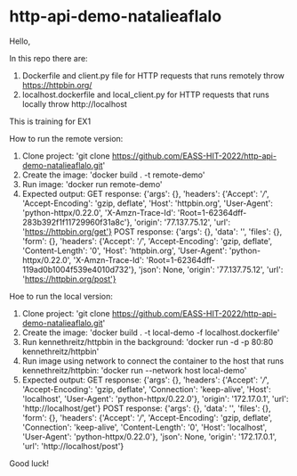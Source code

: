 # http-api-demo-natalieaflalo

Hello,

In this repo there are:
1. Dockerfile and client.py file for HTTP requests that runs remotely throw https://httpbin.org/
2. localhost.dockerfile and local_client.py for HTTP requests that runs locally throw http://localhost

This is training for EX1

How to run the remote version:
1. Clone project: 'git clone https://github.com/EASS-HIT-2022/http-api-demo-natalieaflalo.git'
2. Create the image: 'docker build . -t remote-demo'
3. Run image: 'docker run remote-demo'
4. Expected output: 
GET response:  {'args': {}, 'headers': {'Accept': '*/*', 'Accept-Encoding': 'gzip, deflate', 'Host': 'httpbin.org', 'User-Agent': 'python-httpx/0.22.0', 'X-Amzn-Trace-Id': 'Root=1-62364dff-283b392f1f11729960f31a8c'}, 'origin': '77.137.75.12', 'url': 'https://httpbin.org/get'}
POST response:  {'args': {}, 'data': '', 'files': {}, 'form': {}, 'headers': {'Accept': '*/*', 'Accept-Encoding': 'gzip, deflate', 'Content-Length': '0', 'Host': 'httpbin.org', 'User-Agent': 'python-httpx/0.22.0', 'X-Amzn-Trace-Id': 'Root=1-62364dff-119ad0b1004f539e4010d732'}, 'json': None, 'origin': '77.137.75.12', 'url': 'https://httpbin.org/post'}

Hoe to run the local version:
1. Clone project: 'git clone https://github.com/EASS-HIT-2022/http-api-demo-natalieaflalo.git'
2. Create the image: 'docker build . -t local-demo -f localhost.dockerfile'
3. Run kennethreitz/httpbin in the background: 'docker run -d -p 80:80 kennethreitz/httpbin'
4. Run image using network to connect the container to the host that runs kennethreitz/httpbin: 'docker run --network host local-demo'
5. Expected output:
GET response:  {'args': {}, 'headers': {'Accept': '*/*', 'Accept-Encoding': 'gzip, deflate', 'Connection': 'keep-alive', 'Host': 'localhost', 'User-Agent': 'python-httpx/0.22.0'}, 'origin': '172.17.0.1', 'url': 'http://localhost/get'}
POST response:  {'args': {}, 'data': '', 'files': {}, 'form': {}, 'headers': {'Accept': '*/*', 'Accept-Encoding': 'gzip, deflate', 'Connection': 'keep-alive', 'Content-Length': '0', 'Host': 'localhost', 'User-Agent': 'python-httpx/0.22.0'}, 'json': None, 'origin': '172.17.0.1', 'url': 'http://localhost/post'}

Good luck!






